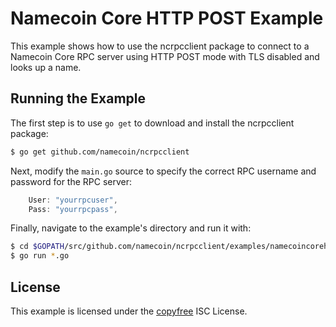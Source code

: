 Namecoin Core HTTP POST Example
===============================

This example shows how to use the ncrpcclient package to connect to a Namecoin
Core RPC server using HTTP POST mode with TLS disabled and looks up a name.

## Running the Example

The first step is to use `go get` to download and install the ncrpcclient package:

```bash
$ go get github.com/namecoin/ncrpcclient
```

Next, modify the `main.go` source to specify the correct RPC username and
password for the RPC server:

```Go
	User: "yourrpcuser",
	Pass: "yourrpcpass",
```

Finally, navigate to the example's directory and run it with:

```bash
$ cd $GOPATH/src/github.com/namecoin/ncrpcclient/examples/namecoincorehttp
$ go run *.go
```

## License

This example is licensed under the [copyfree](http://copyfree.org) ISC License.

